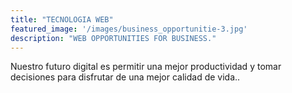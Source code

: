```yaml
---
title: "TECNOLOGIA WEB"
featured_image: '/images/business_opportunitie-3.jpg'
description: "WEB OPPORTUNITIES FOR BUSINESS."
---
```

Nuestro futuro digital es permitir una mejor productividad y tomar decisiones para disfrutar de una mejor calidad de vida..
